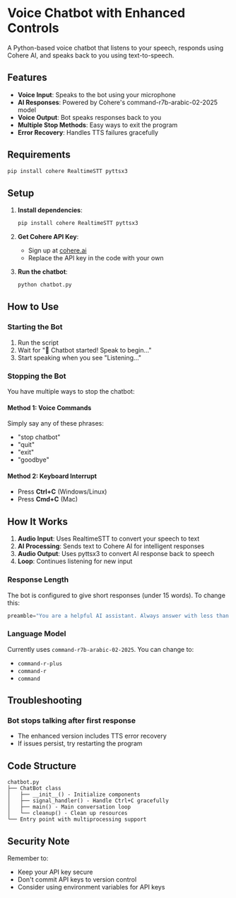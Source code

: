 # Voice Chatbot with Enhanced Controls

A Python-based voice chatbot that listens to your speech, responds using Cohere AI, and speaks back to you using text-to-speech.

## Features

- **Voice Input**: Speaks to the bot using your microphone
- **AI Responses**: Powered by Cohere's command-r7b-arabic-02-2025 model
- **Voice Output**: Bot speaks responses back to you
- **Multiple Stop Methods**: Easy ways to exit the program
- **Error Recovery**: Handles TTS failures gracefully

## Requirements

```bash
pip install cohere RealtimeSTT pyttsx3
```

## Setup

1. **Install dependencies**:
   ```bash
   pip install cohere RealtimeSTT pyttsx3
   ```

2. **Get Cohere API Key**:
   - Sign up at [cohere.ai](https://cohere.ai)
   - Replace the API key in the code with your own

3. **Run the chatbot**:
   ```bash
   python chatbot.py
   ```

## How to Use

### Starting the Bot
1. Run the script
2. Wait for "🎤 Chatbot started! Speak to begin..."
3. Start speaking when you see "Listening..."

### Stopping the Bot

You have multiple ways to stop the chatbot:

#### Method 1: Voice Commands
Simply say any of these phrases:
- "stop chatbot"
- "quit"
- "exit"
- "goodbye"

#### Method 2: Keyboard Interrupt
- Press **Ctrl+C** (Windows/Linux)
- Press **Cmd+C** (Mac)


## How It Works

1. **Audio Input**: Uses RealtimeSTT to convert your speech to text
2. **AI Processing**: Sends text to Cohere AI for intelligent responses
3. **Audio Output**: Uses pyttsx3 to convert AI response back to speech
4. **Loop**: Continues listening for new input


### Response Length
The bot is configured to give short responses (under 15 words). To change this:
```python
preamble="You are a helpful AI assistant. Always answer with less than 15 words"
```

### Language Model
Currently uses `command-r7b-arabic-02-2025`. You can change to:
- `command-r-plus`
- `command-r`
- `command`

## Troubleshooting

### Bot stops talking after first response
- The enhanced version includes TTS error recovery
- If issues persist, try restarting the program


## Code Structure
```
chatbot.py
├── ChatBot class
│   ├── __init__() - Initialize components
│   ├── signal_handler() - Handle Ctrl+C gracefully  
│   ├── main() - Main conversation loop
│   └── cleanup() - Clean up resources
└── Entry point with multiprocessing support
```

## Security Note
Remember to:
- Keep your API key secure
- Don't commit API keys to version control
- Consider using environment variables for API keys
